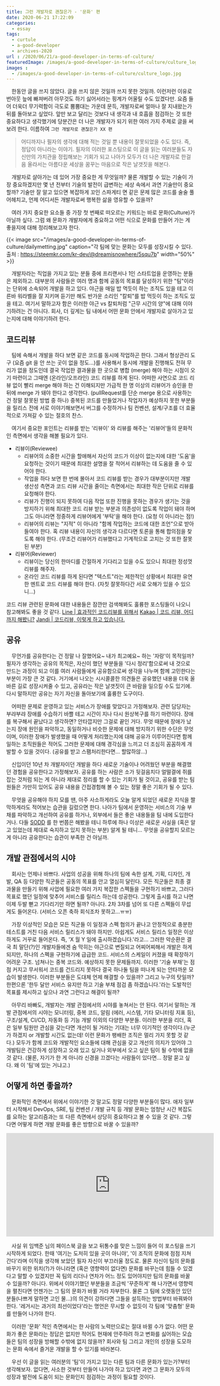 ```yaml
---
title: 그런 개발자로 괜찮은가 - '문화' 편
date: 2020-06-21 17:22:09
categories:
  - essay
tags: 
  - curtule
  - a-good-developer
  - archives-2020
url : /2020/06/21/a-good-developer-in-terms-of-culture/
featuredImage: /images/a-good-developer-in-terms-of-culture/culture_logo.jpg
images :
  - /images/a-good-developer-in-terms-of-culture/culture_logo.jpg
---
```


　한동안 글을 쓰지 않았다. 글을 쓰지 않은 것일까 쓰지 못한 것일까. 이런저런 이유로 번아웃 늪에 빠져버려 아무것도 하기 싫어서라는 핑계가 어울릴 수도 있겠다만. <!--more -->요즘 들어 더욱더 무기력함이 극도로 뿜뿜대는 가운데 문득, 개발자로써 얼마나 잘 지내왔는가 뒤를 돌아보고 싶었다. 앞만 보고 달리는 것보다 내 생각과 내 호흡을 점검하는 것 또한 중요하다고 생각했기에 당분간은 더 나은 개발자가 되기 위한 여러 가지 주제로 글을 써보려 한다.
이름하여 `그런 개발자로 괜찮은가 XX 편`
> 어디까지나 필자의 생각에 대해 적는 것일 뿐 내용이 잘못되었을 수도 있다. 즉, 정답이 아니라는 이야기. 필자의 이러한 포스팅으로 이 글을 읽는 여러분들도 자신만의 가치관을 정립해보는 기회가 되고 나아가 모두가 더 나은 개발자로 한걸음 올라서는 아름다운 세상을 꿈꾸는 마음으로 작은 날갯짓을 해본다.

　개발자로 살아가는 데 있어 가장 중요한 게 무엇일까? 물론 개발할 수 있는 기술이 가장 중요하겠지만 몇 년 전부터 기술의 발전이 급변하는 세상 속에서 과연 기술만이 중요할까? 기술만 잘 알고 있으면 복잡하게 꼬인 스파게티 면 같은 문제 많은 코드를 술술 풀어헤치고, 언제 어디서든 개발자로써 행복한 삶을 영유할 수 있을까?

　여러 가지 중요한 요소들 중 가장 첫 번째로 떠오르는 키워드는 바로 문화(Culture)가 아닐까 싶다. 그럼 왜 문화가 개발자에게 중요하고 어떤 식으로 문화를 만들어 가는 게 좋을지에 대해 정리해보고자 한다.

{{< image src="/images/a-good-developer-in-terms-of-culture/dailymetting.jpg" caption="각 팀에 맞는 문화는 모두를 성장시킬 수 있다. <br>출처 : https://steemkr.com/kr-dev/@dreamisnowhere/5squ7b" width="50%" >}}

　개발자라는 직업을 가지고 있는 분들 중에 프리랜서나 1인 스타트업을 운영하는 분들은 제외하고. 대부분의 사람들은 여러 명과 함께 공동의 목표를 달성하기 위한 "팀"이라는 단위에 소속되어 개발을 하고 있다. 야근을 매일 밥 먹듯이 하는 조직도 있을 테고 이른바 워라벨을 잘 지키며 듣기만 해도 반가운 소리인 "칼퇴"를 밥 먹듯이 하는 조직도 있을 테고. 여기서 말하고자 함은 이러한 야근 vs 칼퇴처럼 "근무 시간의 양"에 대해 이야기하려는 건 아니다. 회사, 더 깊게는 팀 내에서 어떤 문화 안에서 개발자로 살아가고 있는지에 대해 이야기하려 한다.

## 코드리뷰
　팀에 속해서 개발을 하다 보면 같은 코드를 동시에 작업하곤 한다. 그래서 형상관리 도구 (요즘 git 을 안 쓰는 곳이 없을 정도...)를 사용해서 동시에 개발을 진행해도 전혀 무리가 없을 정도인데 결국 작업한 결과물을 한 곳으로 병합 (merge) 해야 하는 시점이 오기 마련이고 그때엔 (온라인/오프라인) 코드 리뷰를 하게 된다. 어떠한 사연으로 코드 리뷰 없이 빨리 merge 해야 하는 건 이해되지만 가급적 한 명 이상의 리뷰어가 승인을 한 뒤에 merge 가 돼야 한다고 생각한다. (pullRequest를 단순 merge 용으로 사용하는 건 정말 잘못된 방법 중 하나) 중복된 코드를 만들었거나 작업자가 예상하지 못한 부분들을 릴리스 전에 서로 이야기해보면서 버그를 수정하거나 팀 컨벤션, 설계/구조를 더 효율적으로 가져갈 수 있는 절호의 찬스.

　여기서 중요한 포인트는 리뷰를 받는 '리뷰이' 와 리뷰를 해주는 '리뷰어'들의 문화적인 측면에서 생각을 해볼 필요가 있다.
- 리뷰이(Reviewee)
  - 리뷰어의 소중한 시간을 할애해서 자신의 코드가 이상이 없는지에 대한 '도움'을 요청하는 것이기 때문에 최대한 설명을 잘 적어서 리뷰하는 데 도움을 줄 수 있어야 한다.
  - 작업을 하다 보면 한 번에 몰아서 코드 리뷰를 받는 경우가 대부분이지만 개발 생산성 측면과 코드 리뷰 시간을 줄이는 측면에서는 최대한 작은 단위로 리뷰를 요청해야 한다.
  - 리뷰가 진행이 되지 못하여 다음 작업 또한 진행을 못하는 경우가 생기는 것을 방지하기 위해 최대한 코드 리뷰 받는 부분과 의존성이 없도록 작업이 돼야 하며 그도 아니라면 정중하게 리뷰어에게 '부탁'을 해야 한다. (요청 이 아니라는 점!)
  - 리뷰어의 리뷰는 "지적" 이 아니라 "함께 작업하는 코드에 대한 조언"으로 받아들여야 한다. 혹 리뷰 내용이 자신의 생각과 다르다면 토론을 통해 합의점을 찾도록 해야 한다. (무조건 리뷰어가 리뷰했다고 기계적으로 고치는 것 또한 잘못된 부분)
- 리뷰어(Reviewer)
  - 리뷰이는 당신의 한마디를 간절하게 기다리고 있을 수도 있으니 최대한 정성껏 리뷰를 해주자.
  - 온라인 코드 리뷰를 하게 된다면 "텍스트"라는 제한적인 상황에서 최대한 유연한 멘트로 코드 리뷰를 해야 한다. (자칫 잘못하다간 서로 오해가 있을 수 있으니...)

코드 리뷰 관련된 문화에 대한 내용들은 잠깐만 검색해봐도 훌륭한 포스팅들이 나오니 참고해봐도 좋을 것 같다.
[Line | 효과적인 코드리뷰를 위해서](https://engineering.linecorp.com/ko/blog/effective-codereview/)
[Kakao | 코드 리뷰, 어디까지 해봤니?](https://tech.kakao.com/2016/02/04/code-review/)
[Jandi | 코드리뷰, 이렇게 하고 있습니다.](https://tosslab.github.io/codereview/2015/12/18/%EC%BD%94%EB%93%9C%EB%A6%AC%EB%B7%B0-%EC%9D%B4%EB%A0%87%EA%B2%8C-%ED%95%98%EA%B3%A0-%EC%9E%88%EB%8B%A4.html)

## 공유
　무언가를 공유한다는 건 정말 나 잘했어요~ 내가 최고예요~ 하는 '자랑'이 목적일까? 필자가 생각하는 공유의 목적은, 자신이 했던 부분들을 '다시 정리'함으로써 내 것으로 만드는 과정이 되고 이를 여러 사람들에게 공유함으로써 생각을 나누며 함께 고민한다는 부분이 가장 큰 것 같다. 거기에서 나오는 시시콜콜한 의견들은 공유했던 내용을 더욱 올바른 길로 성장시켜줄 수 있고, 공유라는 작은 날갯짓이 큰 바람을 일으킬 수도 있기에. 다시 말하지만 공유는 자기 자신을 돌아보기에 훌륭한 도구이다.

　어떠한 문제로 운영하고 있는 서비스가 장애를 맞았다고 가정해보자. 관련 담당자는 부랴부랴 장애를 수습하기 바쁠 테고 시간이 지나 다시 원상복구를 하기 마련이다. 장애를 복구해서 끝났다고 생각하면? 안타깝지만 그걸로 끝인 거다. 무엇 때문에 장애가 났는지 장애 원인을 파악하고, 동일하거나 비슷한 문제에 대해 방지하기 위한 수단은 무엇이며, 이러한 장애가 발생했을 때 어떻게 처리했는지에 대해 공유가 이루어진다면 함께 일하는 조직원들은 적어도 그러한 문제에 대해 경각심을 느끼고 더 조심히 꼼꼼하게 개발할 수 있을 것이다. (공유를 받고 스팸처리한다면... 할많하않...)

　신입이던 10년 차 개발자이던 개발을 하다 새로운 기술이나 어려웠던 부분을 해결했던 경험을 공유한다고 가정해보자. 공유를 하는 사람은 소가 뒷걸음치다 얼떨결에 쥐를 잡는 것처럼 되는 게 아니라 제대로 정리를 할 수 있는 기회가 될 것이고, 공유를 받는 팀원들은 가만히 있어도 공유 내용을 간접경험해 볼 수 있는 정말 좋은 기회가 될 수 있다.

　무엇을 공유해야 하지 모를 땐, 아주 사소하게라도 오늘 알게 되었던 새로운 지식을 짤막하게라도 적어보는 습관을 길렀으면 한다. 나아가 팀에서 운영하는 서비스의 기술 부채를 파악하고 개선하여 공유를 하거나, 외부에서 들은 좋은 내용들을 팀 내에 도입한다거나. 다들 [SODD](https://dzone.com/articles/stack-overflow-driven-development-sodd-its-really) 를 한 번쯤은 해봤을 테니 하루에 하나 이상은 새로운 사실을 (혹은 알고 있었는데 제대로 숙지하고 있지 못하는 부분) 알게 될 테니... 무엇을 공유할지 모르는 게 아니라 공유한다는 습관이 부족한 건 아닐까.

## 개발 관점에서의 시야
　회사는 언제나 바쁘다. 사업의 성공을 위해 하나의 팀에 속한 설계, 기획, 디자인, 개발, QA 등 다양한 직군들은 공동의 목표를 안고 열심히 달린다. 모든 직군들은 최종 결과물을 만들기 위해 사업에 필요한 여러 가지 복잡한 스펙들을 구현하기 바쁘고, 그러다 목표로 했던 일정에 맞추어 서비스를 릴리스 하는데 성공한다. 그렇게 출시를 하고 나면 이제 두발 뻗고 기다리기만 하면 될까? 아니다. 2차 3차를 넘어 또 다른 스펙들이 무섭게도 들어온다. (서비스 오픈 축하 회식조차 못하고...ㅠㅠ)

　가장 이상적인 모습은 모든 직군들 이 일정과 스펙 협의가 끝나고 안정적으로 충분한 테스트를 거친 다음 서비스 릴리스가 돼야 하지만. 아쉽게도 서비스 릴리스 일정은 이상하게도 거꾸로 들어온다. 즉, 'X 월 Y 일에 출시하겠습니다.'라고... 그러한 악순환은 결국 최 말단(?)인 개발자들에겐 숨 막히는 야근으로 변질되고 어찌어찌해서 개발은 하게 되지만, 하나의 스펙을 구현하기에 급급한 코드. 서비스의 스케일이 커졌을 때 확장하기 어려운 구조. 넘쳐나는 중복 코드와. 예상하지 못한 문제들까지. 이러한 '기술 부채'는 점점 커지고 무서워서 코드를 건드리지 못하다 결국 하나둘 팀을 떠나게 되는 안타까운 모습이 발생한다. 이러한 부분들은 도대체 언제 해결할 수 있을까? 그리고 누구의 탓일까? 한편으론 '한두 달만 서비스 유지만 하고 기술 부채 점검 좀 하겠습니다.'라는 도발적인 목표를 제시하고 싶으나 과연 그런다고 해결이 될까?
 
　아무리 바빠도, 개발자는 개발 관점에서의 시야를 놓쳐서는 안 된다. 여기서 말하는 개발 관점에서의 시야는 모니터링, 중복 코드, 알림 (에러, 시스템, 기타 모니터링 지표 등), 구조/설계, CI/CD, 자동화 등 기능 개발 이외의 다양한 부분들. 이러한 부분을 리더, 혹은 일부 팀원만 관심을 갖는다면 개선이 될 거라는 기대는 너무 이기적인 생각이다.(누군가 하겠지 or 개발할 시간도 없는데! 이런 문화가 팽배한 조직은 멀리 가지 못할 것 같다.) 모두가 함께 코드와 개발적인 요소들에 대해 관심을 갖고 개선의 의지가 있어야 그 개발팀은 건강하게 성장하고 오래 있고 싶거나 외부에서 오고 싶은 팀이 될 수밖에 없을 것 같다. (물론, 자기가 한 게 아니라 신경을 끄겠다는 사람들이 있다면... 정말 묻고 싶다. 왜 이 '팀'에 있는 거냐고.)

## 어떻게 하면 좋을까?
　문화적인 측면에서 위에서 이야기한 것 말고도 정말 다양한 부분들이 많다. 애자 일부터 시작해서 DevOps, SRE, 팀 컨벤션 / 개발 규칙 등 개발 문화는 엄청난 시간 복잡도를 요하는 알고리즘과는 또 다른 측면에서 상당히 중요하다고 볼 수 있을 것 같다. 그렇다면 어떻게 하면 개발 문화를 좋은 방향으로 바꿀 수 있을까?
<center>
<iframe src="https://www.facebook.com/plugins/post.php?href=https%3A%2F%2Fwww.facebook.com%2Fbaekjun.lim%2Fposts%2F3253046061380427&show_text=true&width=552&height=275&appId" width="552" height="275" style="border:none;overflow:hidden" scrolling="no" frameborder="0" allowTransparency="true" allow="encrypted-media"></iframe>
</center>

　사실 위 임백준 님의 페이스북 글을 보고 뒤통수를 맞은 느낌이 들어 이 포스팅을 쓰기 시작하게 되었다. 한때 '여기는 도저히 있을 곳이 아니야', '이 조직의 문화에 점점 지쳐간다'라며 이직을 생각해 보았던 필자 자신이 부끄러울 정도로. 물론 자신이 팀의 문화를 바꾸기 위한 위치(?)가 아니라면 (혹은 영향력이 없다면) 문화를 바꾸는데 힘들 수 있겠다고 말할 수 있겠지만 꼭 팀의 리더나 연차가 어느 정도 있어야지만 팀의 문화를 바꿀 수 있을까? 아니다. 위에서 이야기했던 부분들을 조금씩 '꾸준하게' 해 나가면서 영향력을 펼친다면 언젠가는 그 팀의 문화가 바뀔 거라 자부한다. 물론 그 팀에 오랫동안 있던 분들(나쁘게 말하면 고인 물...)의 의견이 강하다면 그들을 설득하는 방법부터 바꿔봐야 한다. '레거시는 과거의 최선이었다'라는 명언은 무시할 수 없듯이 각 팀에 '맞춤형' 문화를 만들어 나가야 한다.

　이러한 '문화' 적인 측면에서는 한 사람의 노력만으로는 절대 바뀔 수가 없다. 어떤 문화가 좋은 문화라는 정답은 없지만 적어도 현재에 안주하려 하고 변화를 싫어하는 모습들은 팀의 성장을 방해할 수밖에 없지 않을까? 회사와 팀 그리고 개인의 성장을 도모하는 문화 속에서 즐거운 개발을 할 수 있기를 바라본다.

　우선 이 글을 읽는 여러분의 '팀'이 가지고 있는 다른 팀과 다른 문화가 있는가?부터 생각해보자. 없다면, 사소한 것부터 만들어 나가야 하고 있다면 과연 그 문화가 모두의 성장과 발전에 도움이 되는 문화인지 점검하는 과정이 필요할 것이다.
